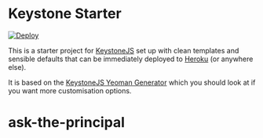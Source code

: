 Keystone Starter
================

[![Deploy](https://www.herokucdn.com/deploy/button.png)](https://heroku.com/deploy?template=https://github.com/JedWatson/keystone-starter)

This is a starter project for [KeystoneJS](http://keystonejs.com) set up with clean templates and sensible defaults that can be immediately deployed to [Heroku](https://www.heroku.com) (or anywhere else).

It is based on the [KeystoneJS Yeoman Generator](https://github.com/keystonejs/generator-keystone) which you should look at if you want more customisation options.
# ask-the-principal
